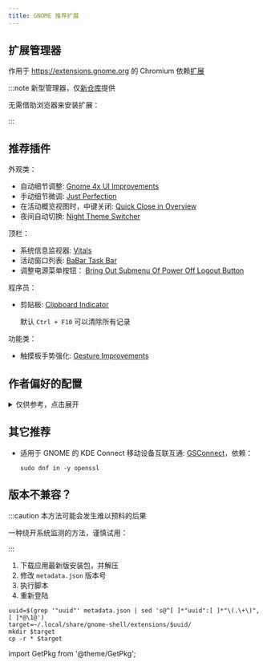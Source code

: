 ```yaml
---
title: GNOME 推荐扩展
---
```


## 扩展管理器

<GetPkg name="gnome-extensions-app" apt dnf />

作用于 https://extensions.gnome.org 的 Chromium 依赖[扩展](https://chrome.google.com/webstore/detail/gnome-shell-integration/gphhapmejobijbbhgpjhcjognlahblep)

:::note 新型管理器，仅[新仓库](https://repology.org/badge/vertical-allrepos/extension-manager.svg)提供

无需借助浏览器来安装扩展：

<GetPkg name="gnome-shell-extension-manager" apt />

:::

## 推荐插件

外观类：

- 自动细节调整:
  [Gnome 4x UI Improvements](https://extensions.gnome.org/extension/4158/gnome-40-ui-improvements/)
- 手动细节微调:
  [Just Perfection](https://extensions.gnome.org/extension/3843/just-perfection/)
- 在活动概览视图时，中键关闭:
  [Quick Close in Overview](https://extensions.gnome.org/extension/352/middle-click-to-close-in-overview/)
- 夜间自动切换:
  [Night Theme Switcher](https://extensions.gnome.org/extension/2236/night-theme-switcher/)

<!--
- 壁纸透显:
  [Blur my Shell](https://extensions.gnome.org/extension/3193/blur-my-shell/)
 -->

顶栏：

- 系统信息监视器:
  [Vitals](https://extensions.gnome.org/extension/1460/vitals/)
- 活动窗口列表:
  [BaBar Task Bar](https://extensions.gnome.org/extension/4000/babar/)
- 调整电源菜单按钮：
  [Bring Out Submenu Of Power Off Logout Button](https://extensions.gnome.org/extension/2917/bring-out-submenu-of-power-offlogout-button/)


程序员：

- 剪贴板:
  [Clipboard Indicator](https://extensions.gnome.org/extension/779/clipboard-indicator/)

  默认 `Ctrl + F10` 可以清除所有记录

功能类：

- 触摸板手势强化: [Gesture Improvements](https://extensions.gnome.org/extension/4245/gesture-improvements/)

## 作者偏好的配置

 <details className="let-details-to-gray"><summary>仅供参考，点击展开 </summary>

Just Perfection:

    dconf write /org/gnome/shell/extensions/just-perfection/workspace-switcher-size 9

BaBar Task Bar:

    ./gnome/ext/4taskbar.sh

<!--
Blur my Shell:

```shell
cat << END | dconf load /org/gnome/shell/extensions/blur-my-shell/
[/]
blur-appfolders=false
blur-dash=false
brightness=0.33
END
```
-->

Night Theme Switcher:

    ./gnome/ext/4dark.sh

Clipboard Indicator: ( Super + V 选择 )

```shell
gsettings set org.gnome.shell.keybindings toggle-message-tray "['<Super>m']"
dconf write /org/gnome/shell/extensions/clipboard-indicator/toggle-menu "['<Super>v']"
dconf write /org/gnome/shell/extensions/clipboard-indicator/cache-only-favorites true
```

Gesture Improvements:

    ./gnome/ext/4gesture.sh

</details>

## 其它推荐

- 适用于 GNOME 的 KDE Connect 移动设备互联互通:
  [GSConnect](https://extensions.gnome.org/extension/1319/gsconnect/)，依赖：

      sudo dnf in -y openssl

<!--
todo:
https://extensions.gnome.org/extension/2594/always-indicator/
https://extensions.gnome.org/extension/3952/workspace-indicator/
https://extensions.gnome.org/extension/1401/bluetooth-quick-connect/
https://extensions.gnome.org/extension/3733/tiling-assistant/
 -->

## 版本不兼容？

:::caution 本方法可能会发生难以预料的后果

一种绕开系统监测的方法，谨慎试用：

:::

1. 下载应用最新版安装包，并解压
2. 修改 `metadata.json` 版本号
3. 执行脚本
4. 重新登陆

```shell
uuid=$(grep '"uuid"' metadata.json | sed 's@^[ ]*"uuid":[ ]*"\(.\+\)",[ ]*@\1@')
target=~/.local/share/gnome-shell/extensions/$uuid/
mkdir $target
cp -r * $target
```

import GetPkg from '@theme/GetPkg';
